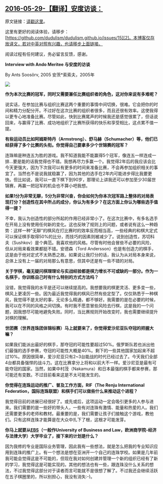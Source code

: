 ## [2016-05-29-【翻译】安度访谈：][0]

原文链接：[请戳这里][1]。

这里有更好的阅读体验，请移步：[https://github.com/dudulism/dudulism.github.io/issues/15][2]。本博客仅存放译文，若对中英对照有兴趣，也请移步上面链接。

阅读过程有任何建议，务必留言反馈，感谢。

**Interview with Ando Meritee 与安度的访谈**

By Ants Soosõrv, 2005 安茨\*索索夫，2005年

![](http://imglf0.ph.126.net/kti5hzehmDnMkRAEaVgj3w==/6631760458023995910.png)  

**作为本次比赛的冠军，同时又需要兼任比赛组织者的角色，这对你来说有多难呢？**

说实话，在参加比赛与组织比赛这两个重要的事情中间切换，很难。它会把你的时间和精力分配分开。不过好在这次比赛的组织者很多，而且还很有效率。这使我得以更专心地准备比赛。尽管如此，快到比赛尾声的时候我还是感觉很累了，但话说回来，与赢得了比赛、成功地组织了比赛所获得的快乐和享受相比，这点累不值一提。

**有些运动员比如阿姆斯特丹（Armstrong）、舒马赫（Schumacher）等，他们已经获得了多个比赛的头衔。你觉得自己要拿多少个世锦赛的冠军？**

连珠嘛是种连五为胜的游戏。我不知道我能不能赢得5个冠军，像连五一样连成一排...要是能的话我觉得也不错。我想再尽力多赢一个。我觉得2年后的我应该会比今天更强大，因为下次我可以有更多的时间来准备比赛，不会再参加组织相关的事宜了。当然也不是说我就稳赢了，因为其他的选手在2年内可能进步得比我要更快。但比如说，我可以一直下棋下到90岁，那理论上讲我还可以参加至少30届世锦赛，再赢一把冠军的机会也不算小吧我想。

**如果1分为非常无聊，5分为非常兴奋，你会如何为你本次冠军路上整体的对局表现打分？创造性在其中所占的成分，你认为有多少？在这方面上你认为哪些选手值得一提？**

不幸，我认为创造性的部分所起的作用已经非常小了。在这次比赛中，有多名选手在开局上没有使用任何新的变化。这也反映了规则上的问题，或者说有这么一种趋势：这样一种"无聊"的棋风在打比赛时的效率反而相当高，一些经典的和棋大定式可以保证棋手取得50%的比分，而技巧的因素则被减少了。说到创造性，苏切科夫（Sushkov）是个典范。我喜欢他的风格。尽管有时他会冒些不必要的风险，但从对局来看效果都挺不错。安德森（Tord Andersson）也是有创造力的棋手，这是由于他对定式不太熟悉之故。如果说让我打分的话，我认为从对局本身来说，总体上没有上一届的对局那么有意思，但其中还是有一些不错的对局。

**关于学棋，毫无疑问棋理理论与实战经验都是棋力增长不可或缺的一部分。作为一名棋手，你训练自己时有什么特别的方式方法吗？**

没错，我觉得我的水平是还可以继续提高的。我想要我的棋更灵活、更多变一些，棋风上更凌厉一些。因为最近我觉得我的棋风已然有些定型了。仅仅熟悉于一种棋风，我觉得不是太好的事，无论多么精通，都不够好。我需要的是在必要的时候，我可以在不同的风格之间切换。有时我不愿意冒些风险去行棋，这是我的一个问题，因我想尽可能地避免失败。同时，当比赛规则开始改变时，我也需要继续提升对棋的理解。

**世团赛（世界连珠团体锦标赛）马上就要来了，你觉得爱沙尼亚队夺冠的把握大嘛？**

如果我们能派出最好的棋手，那夺冠的可能性要超过50%。俄罗斯队若也派出他们最强的选手参赛，夺冠的可能性大概是40%。剩下的一些其他国家加起来不超过10%。原因很简单，爱沙尼亚只有2~3台能战的时代已经过去了。今天我们全部4台都具备强悍的战斗力。这在比赛拿分上将和以前大不一样。爱沙尼亚是最有可能夺冠的国家。当然，如果中村茂（Nakamura）和日本最强的棋手都来参赛，那可能还有变数。不过目前看来这是不太可能发生的。

**你觉得在连珠运动的推广、普及工作方面，RIF（The Renju International Federation，国际连珠联盟）和棋手们可以做些什么来推动这个进程？**

我觉得目前的进展已经很好了。或先或后，这项运动一定会吸引更多的人参与进来。我们需要的是一些好的带头人，一些有对连珠有激情、能量和热爱的人。我们还需要更多的老师和教材。最重要的是，我们需要让孩子们接触这个游戏，教他们。只有这样连珠才能算是在大众中扎下了根，这根才可能发芽。

**你马上就要从[EBS][3]（一般作University of Business and Law，欧洲商学院-经济与法律大学）大学毕业了，接下来的计划是什么？**

因为我修的专业是国际业务管理，因此我有一些想法，就是怎么把我的专业知识应用到连珠的推广上。有一个想法是想在亚洲开一个自己的连珠学校。如果是几年前我可能会觉得这是不可能的，但现在我对如何创建并管理一个新的组织已经有了新的学习，我觉得这是可能实现的。其他的想法也有一些，跟连珠没什么关系的想法，不过我觉得这部分对于读者而言可能就不是很想了解了。不过我还会继续活跃在五子棋圈里的，所以别担心，我没有消失:-)。


[0]: #
[1]: https://www.google.com/url?sa=t&rct=j&q=&esrc=s&source=web&cd=13&ved=0ahUKEwiWwOytvf3MAhWONpQKHTNqA5kQFghLMAw&url=http%3A%2F%2Fgomoku.pl%2Fjoomla%2Fimages%2Fstories%2Fartykuly%2Fmeritee2005.doc&usg=AFQjCNHI4MI63ei-JV2Lmsd8Qb8gLhYSpA&sig2=PU7hkJmeUNr0HT7ZMAvceg
[2]: https://github.com/dudulism/dudulism.github.io/issues/15
[3]: https://en.wikipedia.org/wiki/EBS_University_of_Business_and_Law